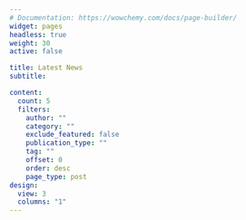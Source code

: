 ```yaml
---
# Documentation: https://wowchemy.com/docs/page-builder/
widget: pages
headless: true
weight: 30
active: false

title: Latest News
subtitle:

content:
  count: 5
  filters:
    author: ""
    category: ""
    exclude_featured: false
    publication_type: ""
    tag: ""
    offset: 0
    order: desc
    page_type: post
design:
  view: 3
  columns: "1"
---
```

